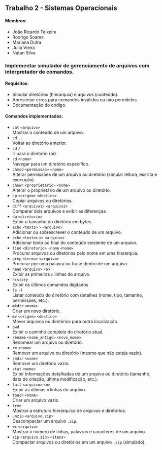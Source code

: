 ## Trabalho 2 - Sistemas Operacionais

#### Membros:
- João Ricardo Teixeira
- Rodrigo Soares
- Mariana Dutra
- Julia Vieira
- Natan Silva

### Implementar simulador de gerenciamento de arquivos com interpretador de comandos.

#### Requisitos:
- Simular diretórios (hierarquia) e aquivos (conteúdo).
- Apresentar erros para comandos inválidos ou não permitidos.
- Documentação do código.

#### Comandos implementados:

- `cat` `<arquivo>` <br> Mostrar o conteúdo de um arquivo.
- `cd` `..` <br> Voltar ao diretório anterior.
- `cd` `/` <br> Ir para o diretório raiz.
- `cd` `<nome>` <br> Navegar para um diretório específico.
- `chmod` `<permissao>` `<nome>` <br> Alterar permissões de um arquivo ou diretório (simular leitura, escrita e execução).
- `chown` `<proprietario>` `<nome>` <br> Alterar o proprietário de um arquivo ou diretório.
- `cp` `<origem>` `<destino>` <br> Copiar arquivos ou diretórios.
- `diff` `<arquivo1>` `<arquivo2>` <br> Comparar dois arquivos e exibir as diferenças.
- `du` `<diretorio>` <br> Exibir o tamanho do diretório em bytes.
- `echo` `<texto>` `>` `<arquivo>` <br> Adicionar ou sobrescrever o conteúdo de um arquivo.
- `echo` `<texto>` `>>` `<arquivo>` <br> Adicionar texto ao final do conteúdo existente de um arquivo.
- `find` `<diretorio>` `-name` `<nome>` <br> Procurar arquivos ou diretórios pelo nome em uma hierarquia.
- `grep` `<termo>` `<arquivo>` <br> Procurar por uma palavra ou frase dentro de um arquivo.
- `head` `<arquivo>` `<n>` <br> Exibir as primeiras `n` linhas do arquivo.
- `history` <br> Exibir os últimos comandos digitados
- `ls` `-l` <br> Listar conteúdo do diretório com detalhes (nome, tipo, tamanho, permissões, etc.).
- `mkdir` `<nome>` <br> Criar um novo diretório.
- `mv` `<origem>` `<destino>` <br> Mover arquivos ou diretórios para outra localização.
- `pwd` <br> Exibir o caminho completo do diretório atual.
- `rename` `<nome_antigo>` `<novo_nome>` <br> Renomear um arquivo ou diretório.
- `rm` `<nome>` <br> Remover um arquivo ou diretório (mesmo que não esteja vazio).
- `rmdir` `<nome>` <br> Remover um diretório vazio.
- `stat` `<nome>` <br> Exibir informações detalhadas de um arquivo ou diretório (tamanho, data de criação, última modificação, etc.).
- `tail` `<arquivo>` `<n>` <br> Exibir as últimas `n` linhas do arquivo.
- `touch` `<nome>` <br> Criar um arquivo vazio.
- `tree` <br> Mostrar a estrutura hierárquica de arquivos e diretórios.
- `unzip` `<arquivo.zip>` <br> Descompactar um arquivo `.zip`.
- `wc` `<arquivo>` <br> Mostrar o número de linhas, palavras e caracteres de um arquivo.
- `zip` `<arquivo.zip>` `<itens>` <br> Compactar arquivos ou diretórios em um arquivo `.zip` (simulado).
